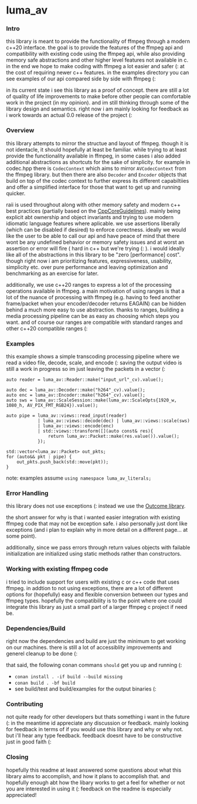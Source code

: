 # luma_av

### Intro

this library is meant to provide the functionality of ffmpeg through a modern c++20 interface. the goal is to provide the features of the ffmpeg api and compatibility with existing code using the ffmpeg api, while also providing memory safe abstractions and other higher level features not available in c. in the end we hope to make coding with ffmpeg a lot easier and safer (: at the cost of requiring newer c++ features. in the examples directory you can see examples of our api compared side by side with ffmpeg (:

in its current state i see this library as a proof of concept. there are still a lot of quality of life improvements to make before other people can comfortable work in the project (in my opinion). and im still thinking through some of the library design and semantics. right now i am mainly looking for feedback as i work towards an actual 0.0 release of the project (:

### Overview

this library attempts to mirror the structue and layout of ffmpeg. though it is not identacle, it should hopefully at least be familiar. while trying to at least provide the functionality available in ffmpeg, in some cases i also added additional abstractions as shortcuts for the sake of simplicity. for example in codec.hpp there is `CodecContext` which aims to mirror `AVCodecContext` from the ffmpeg library. but then there are also `Decoder` and `Encoder` objects that build on top of the codec context to further express its different capabiltiies and offer a simplified interface for those that want to get up and running quicker.

raii is used throughout along with other memory safety and modern c++ best practices (partially based on the [CppCoreGuidelines](https://isocpp.github.io/CppCoreGuidelines/CppCoreGuidelines)). mainly being explicit abt ownership and object invariants and trying to use modern idiomatic language features where aplicable. we use assertions liberally (which can be disabled if desired) to enforce corectness. ideally we would like the user to be able to call our api and have peace of mind that there wont be any undefined behavior or memory safety issues and at worst an assertion or error will fire ( hard in c++ but we're trying (: ). i would ideally like all of the abstractions in this library to be "zero [performance] cost". though right now i am prioritizing features, expressiveness, usability, simplicity etc. over pure performance and leaving optimization and benchmarking as an exercise for later.

additionally, we use c++20 ranges to express a lot of the processing operations available in ffmpeg. a main motivation of using ranges is that a lot of the nuance of processing with ffmpeg (e.g. having to feed another frame/packet when your encoder/decoder returns EAGAIN) can be hidden behind a much more easy to use abstraction. thanks to ranges, building a media processing pipeline can be as easy as choosing which steps you want. and of course our ranges are compatible with standard ranges and other c++20 compatible ranges (:

### Examples

this example shows a simple transcoding processing pipeline where we read a video file, decode, scale, and encode (:
saving the output video is still a work in progress so im just leaving the packets in a vector (:
```
auto reader = luma_av::Reader::make("input_url"_cv).value();

auto dec = luma_av::Decoder::make("h264"_cv).value();
auto enc = luma_av::Encoder::make("h264"_cv).value();
auto sws = luma_av::ScaleSession::make(luma_av::ScaleOpts{1920_w, 1080_h, AV_PIX_FMT_RGB24}).value();

auto pipe = luma_av::views::read_input(reader) 
            | luma_av::views::decode(dec) | luma_av::views::scale(sws) 
            | luma_av::views::encode(enc) 
            | std::views::transform([](auto const& res){
                return luma_av::Packet::make(res.value()).value();
            });

std::vector<luma_av::Packet> out_pkts;
for (auto&& pkt : pipe) {
    out_pkts.push_back(std::move(pkt));
}
```

note: examples assume `using namespace luma_av_literals;`

###  Error Handling

this library does not use exceptions (: instead we use the [Outcome library](https://ned14.github.io/outcome/). 

the short answer for why is that i wanted easier integration with existing ffmpeg code that may not be exception safe. i also personally just dont like exceptions (and i plan to explain why in more detail on a different page... at some point).

additionally, since we pass errors through return values objects with failable initialization are initialized using static methods rather than constructors.

### Working with existing ffmpeg code

i tried to include support for users with existing c or c++ code that uses ffmpeg. in addtion to not using exceptions, there are a lot of different options for (hopefully) easy and flexible conversion between our types and ffmpeg types. hopefully the compatibility is to the point where one could integrate this library as just a small part of a larger ffmpeg c project if need be.


### Dependencies/Build

right now the dependencies and build are just the minimum to get working on our machines. there is still a lot of accessiblity improvements and generel cleanup to be done (:

that said, the following conan commans `should` get you up and running (:

- ```conan install . -if build --build missing```
- ```conan build . -bf build```
- see build/test and build/examples for the output binaries (:


### Contributing

not quite ready for other developers but thats something i want in the future (: in the meantime id appreciate any discussion or feedback. mainly looking for feedback in terms of if you would use this library and why or why not. but i'll hear any type feedback. feedback doesnt have to be constructive just in good faith (:


### Closing

hopefully this readme at least answered some questions about what this library aims to accomplish, and how it plans to accomplish that. and hopefully enough abt how the libary works to get a feel for whether or not you are interested in using it (: feedback on the readme is especially appreciated!
